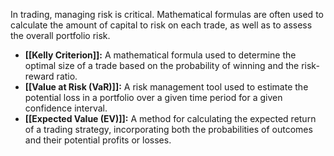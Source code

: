 In trading, managing risk is critical. Mathematical formulas are often used to calculate the amount of capital to risk on each trade, as well as to assess the overall portfolio risk.

- **[[Kelly Criterion]]:** A mathematical formula used to determine the optimal size of a trade based on the probability of winning and the risk-reward ratio.
- **[[Value at Risk (VaR)]]:** A risk management tool used to estimate the potential loss in a portfolio over a given time period for a given confidence interval.
- **[[Expected Value (EV)]]:** A method for calculating the expected return of a trading strategy, incorporating both the probabilities of outcomes and their potential profits or losses.